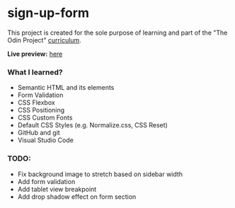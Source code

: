 # sign-up-form
This project is created for the sole purpose of learning and part of the "The Odin Project" [curriculum](https://theodinproject.com/).

**Live preview:** [here](https://hicarlodacuyan.github.io/sign-up-form/)

### What I learned?

* Semantic HTML and its elements
* Form Validation
* CSS Flexbox
* CSS Positioning
* CSS Custom Fonts
* Default CSS Styles (e.g. Normalize.css, CSS Reset)
* GitHub and git
* Visual Studio Code

### TODO:

* Fix background image to stretch based on sidebar width
* Add form validation
* Add tablet view breakpoint
* Add drop shadow effect on form section